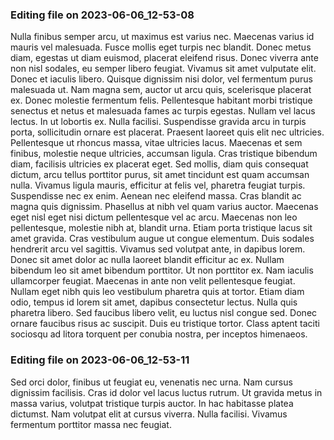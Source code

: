

### Editing file on 2023-06-06_12-53-08

Nulla finibus semper arcu, ut maximus est varius nec. Maecenas varius id mauris vel malesuada. Fusce mollis eget turpis nec blandit. Donec metus diam, egestas ut diam euismod, placerat eleifend risus. Donec viverra ante non nisl sodales, eu semper libero feugiat. Vivamus sit amet vulputate elit. Donec et iaculis libero. Quisque dignissim nisi dolor, vel fermentum purus malesuada ut. Nam magna sem, auctor ut arcu quis, scelerisque placerat ex. Donec molestie fermentum felis. Pellentesque habitant morbi tristique senectus et netus et malesuada fames ac turpis egestas. Nullam vel lacus lectus. In ut lobortis ex. Nulla facilisi. Suspendisse gravida arcu in turpis porta, sollicitudin ornare est placerat. Praesent laoreet quis elit nec ultricies.
Pellentesque ut rhoncus massa, vitae ultricies lacus. Maecenas et sem finibus, molestie neque ultricies, accumsan ligula. Cras tristique bibendum diam, facilisis ultricies ex placerat eget. Sed mollis, diam quis consequat dictum, arcu tellus porttitor purus, sit amet tincidunt est quam accumsan nulla. Vivamus ligula mauris, efficitur at felis vel, pharetra feugiat turpis. Suspendisse nec ex enim. Aenean nec eleifend massa. Cras blandit ac magna quis dignissim. Phasellus at nibh vel quam varius auctor. Maecenas eget nisl eget nisi dictum pellentesque vel ac arcu. Maecenas non leo pellentesque, molestie nibh at, blandit urna.
Etiam porta tristique lacus sit amet gravida. Cras vestibulum augue ut congue elementum. Duis sodales hendrerit arcu vel sagittis. Vivamus sed volutpat ante, in dapibus lorem. Donec sit amet dolor ac nulla laoreet blandit efficitur ac ex. Nullam bibendum leo sit amet bibendum porttitor. Ut non porttitor ex.
Nam iaculis ullamcorper feugiat. Maecenas in ante non velit pellentesque feugiat. Nullam eget nibh quis leo vestibulum pharetra quis at tortor. Etiam diam odio, tempus id lorem sit amet, dapibus consectetur lectus. Nulla quis pharetra libero. Sed faucibus libero velit, eu luctus nisl congue sed. Donec ornare faucibus risus ac suscipit. Duis eu tristique tortor. Class aptent taciti sociosqu ad litora torquent per conubia nostra, per inceptos himenaeos.




### Editing file on 2023-06-06_12-53-11

Sed orci dolor, finibus ut feugiat eu, venenatis nec urna. Nam cursus dignissim facilisis. Cras id dolor vel lacus luctus rutrum. Ut gravida metus in massa varius, volutpat tristique turpis auctor. In hac habitasse platea dictumst. Nam volutpat elit at cursus viverra. Nulla facilisi. Vivamus fermentum porttitor massa nec feugiat.


